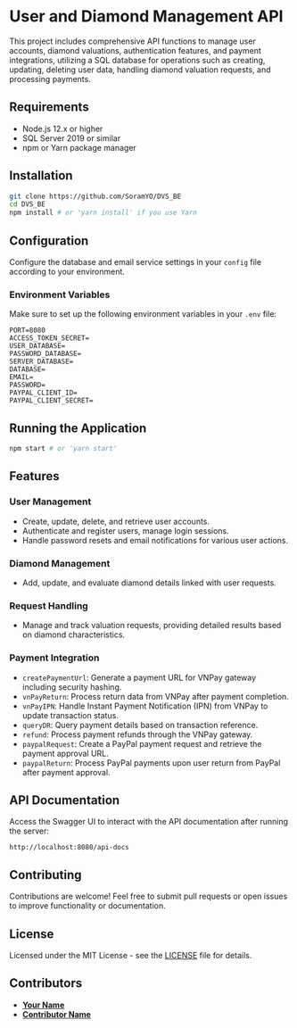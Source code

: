 
# User and Diamond Management API

This project includes comprehensive API functions to manage user accounts, diamond valuations, authentication features, and payment integrations, utilizing a SQL database for operations such as creating, updating, deleting user data, handling diamond valuation requests, and processing payments.

## Requirements

- Node.js 12.x or higher
- SQL Server 2019 or similar
- npm or Yarn package manager

## Installation

```bash
git clone https://github.com/SoramYO/DVS_BE
cd DVS_BE
npm install # or 'yarn install' if you use Yarn
```

## Configuration

Configure the database and email service settings in your `config` file according to your environment.

### Environment Variables

Make sure to set up the following environment variables in your `.env` file:

```
PORT=8080
ACCESS_TOKEN_SECRET=
USER_DATABASE=
PASSWORD_DATABASE=
SERVER_DATABASE=
DATABASE=
EMAIL=
PASSWORD=
PAYPAL_CLIENT_ID=
PAYPAL_CLIENT_SECRET=
```

## Running the Application

```bash
npm start # or 'yarn start'
```

## Features

### User Management
- Create, update, delete, and retrieve user accounts.
- Authenticate and register users, manage login sessions.
- Handle password resets and email notifications for various user actions.

### Diamond Management
- Add, update, and evaluate diamond details linked with user requests.

### Request Handling
- Manage and track valuation requests, providing detailed results based on diamond characteristics.

### Payment Integration
- `createPaymentUrl`: Generate a payment URL for VNPay gateway including security hashing.
- `vnPayReturn`: Process return data from VNPay after payment completion.
- `vnPayIPN`: Handle Instant Payment Notification (IPN) from VNPay to update transaction status.
- `queryDR`: Query payment details based on transaction reference.
- `refund`: Process payment refunds through the VNPay gateway.
- `paypalRequest`: Create a PayPal payment request and retrieve the payment approval URL.
- `paypalReturn`: Process PayPal payments upon user return from PayPal after payment approval.

## API Documentation

Access the Swagger UI to interact with the API documentation after running the server:

```url
http://localhost:8080/api-docs
```

## Contributing

Contributions are welcome! Feel free to submit pull requests or open issues to improve functionality or documentation.

## License

Licensed under the MIT License - see the [LICENSE](LICENSE) file for details.

## Contributors

- **[Your Name](https://github.com/SoramYO)**
- **[Contributor Name](https://github.com/ductain)**
